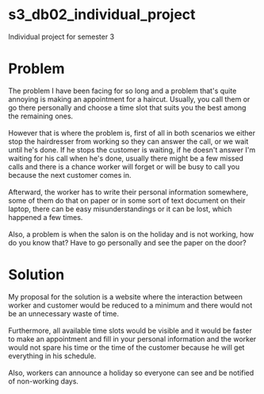 # s3_db02_individual_project
Individual project for semester 3

# Problem
The problem I have been facing for so long and a problem that's quite annoying is making an appointment for a haircut. 
Usually, you call them or go there personally and choose a time slot that suits you the best among the remaining ones. <br/>  
However that is where the problem is, first of all in both scenarios we either stop the hairdresser from working so they can answer the call, or we wait until he's done. If he stops the customer is waiting, if he doesn't answer I'm waiting for his call when he's done, usually there might be a few missed calls and there is a chance worker will forget or will be busy to call you because the next customer comes in.  <br/><br/>
Afterward, the worker has to write their personal information somewhere, some of them do that on paper or in some sort of text document on their laptop, there can be easy misunderstandings or it can be lost, which happened a few times.  <br/><br/>
Also, a problem is when the salon is on the holiday and is not working, how do you know that? Have to go personally and see the paper on the door?
# Solution
My proposal for the solution is a website where the interaction between worker and customer would be reduced to a minimum and there would not be an unnecessary waste of time.  <br/><br/>
Furthermore, all available time slots would be visible and it would be faster to make an appointment and fill in your personal information and the worker would not spare his time or the time of the customer because he will get everything in his schedule. <br/>  
Also, workers can announce a holiday so everyone can see and be notified of non-working days.
